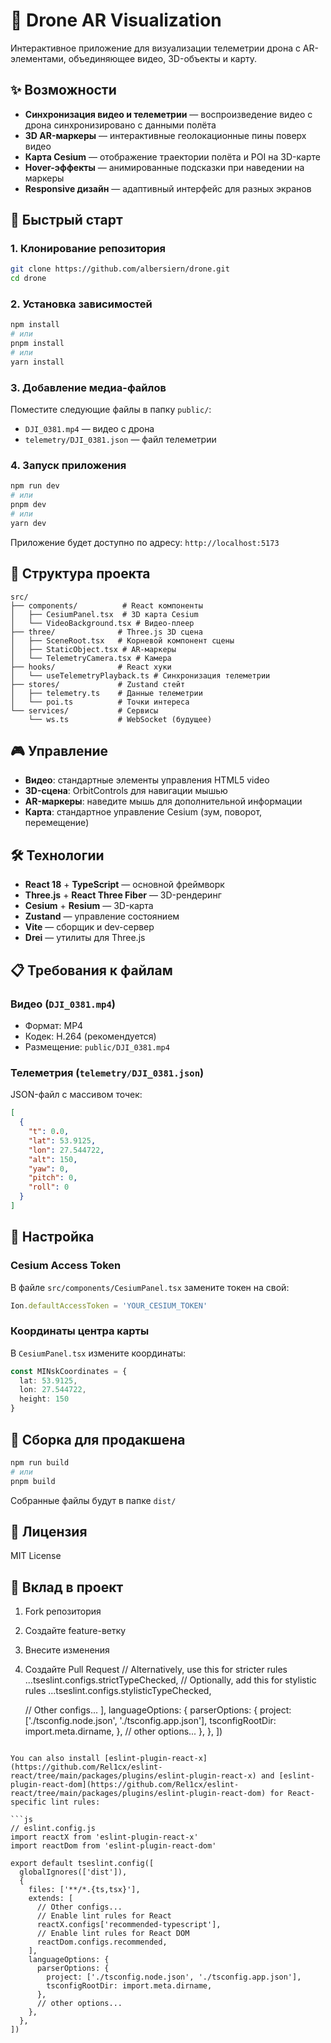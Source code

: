 # 🚁 Drone AR Visualization

Интерактивное приложение для визуализации телеметрии дрона с AR-элементами, объединяющее видео, 3D-объекты и карту.

## ✨ Возможности

- **Синхронизация видео и телеметрии** — воспроизведение видео с дрона синхронизировано с данными полёта
- **3D AR-маркеры** — интерактивные геолокационные пины поверх видео
- **Карта Cesium** — отображение траектории полёта и POI на 3D-карте
- **Hover-эффекты** — анимированные подсказки при наведении на маркеры
- **Responsive дизайн** — адаптивный интерфейс для разных экранов

## 🚀 Быстрый старт

### 1. Клонирование репозитория
```bash
git clone https://github.com/albersiern/drone.git
cd drone
```

### 2. Установка зависимостей
```bash
npm install
# или
pnpm install
# или
yarn install
```

### 3. Добавление медиа-файлов
Поместите следующие файлы в папку `public/`:
- `DJI_0381.mp4` — видео с дрона
- `telemetry/DJI_0381.json` — файл телеметрии

### 4. Запуск приложения
```bash
npm run dev
# или
pnpm dev
# или
yarn dev
```

Приложение будет доступно по адресу: `http://localhost:5173`

## 📁 Структура проекта

```
src/
├── components/          # React компоненты
│   ├── CesiumPanel.tsx  # 3D карта Cesium
│   └── VideoBackground.tsx # Видео-плеер
├── three/              # Three.js 3D сцена
│   ├── SceneRoot.tsx   # Корневой компонент сцены
│   ├── StaticObject.tsx # AR-маркеры
│   └── TelemetryCamera.tsx # Камера
├── hooks/              # React хуки
│   └── useTelemetryPlayback.ts # Синхронизация телеметрии
├── stores/             # Zustand стейт
│   ├── telemetry.ts    # Данные телеметрии
│   └── poi.ts          # Точки интереса
└── services/           # Сервисы
    └── ws.ts           # WebSocket (будущее)
```

## 🎮 Управление

- **Видео**: стандартные элементы управления HTML5 video
- **3D-сцена**: OrbitControls для навигации мышью
- **AR-маркеры**: наведите мышь для дополнительной информации
- **Карта**: стандартное управление Cesium (зум, поворот, перемещение)

## 🛠 Технологии

- **React 18** + **TypeScript** — основной фреймворк
- **Three.js** + **React Three Fiber** — 3D-рендеринг
- **Cesium** + **Resium** — 3D-карта
- **Zustand** — управление состоянием
- **Vite** — сборщик и dev-сервер
- **Drei** — утилиты для Three.js

## 📋 Требования к файлам

### Видео (`DJI_0381.mp4`)
- Формат: MP4
- Кодек: H.264 (рекомендуется)
- Размещение: `public/DJI_0381.mp4`

### Телеметрия (`telemetry/DJI_0381.json`)
JSON-файл с массивом точек:
```json
[
  {
    "t": 0.0,
    "lat": 53.9125,
    "lon": 27.544722,
    "alt": 150,
    "yaw": 0,
    "pitch": 0,
    "roll": 0
  }
]
```

## 🔧 Настройка

### Cesium Access Token
В файле `src/components/CesiumPanel.tsx` замените токен на свой:
```typescript
Ion.defaultAccessToken = 'YOUR_CESIUM_TOKEN'
```

### Координаты центра карты
В `CesiumPanel.tsx` измените координаты:
```typescript
const MINskCoordinates = { 
  lat: 53.9125, 
  lon: 27.544722, 
  height: 150 
}
```

## 🚀 Сборка для продакшена

```bash
npm run build
# или
pnpm build
```

Собранные файлы будут в папке `dist/`

## 📝 Лицензия

MIT License

## 🤝 Вклад в проект

1. Fork репозитория
2. Создайте feature-ветку
3. Внесите изменения
4. Создайте Pull Request
      // Alternatively, use this for stricter rules
      ...tseslint.configs.strictTypeChecked,
      // Optionally, add this for stylistic rules
      ...tseslint.configs.stylisticTypeChecked,

      // Other configs...
    ],
    languageOptions: {
      parserOptions: {
        project: ['./tsconfig.node.json', './tsconfig.app.json'],
        tsconfigRootDir: import.meta.dirname,
      },
      // other options...
    },
  },
])
```

You can also install [eslint-plugin-react-x](https://github.com/Rel1cx/eslint-react/tree/main/packages/plugins/eslint-plugin-react-x) and [eslint-plugin-react-dom](https://github.com/Rel1cx/eslint-react/tree/main/packages/plugins/eslint-plugin-react-dom) for React-specific lint rules:

```js
// eslint.config.js
import reactX from 'eslint-plugin-react-x'
import reactDom from 'eslint-plugin-react-dom'

export default tseslint.config([
  globalIgnores(['dist']),
  {
    files: ['**/*.{ts,tsx}'],
    extends: [
      // Other configs...
      // Enable lint rules for React
      reactX.configs['recommended-typescript'],
      // Enable lint rules for React DOM
      reactDom.configs.recommended,
    ],
    languageOptions: {
      parserOptions: {
        project: ['./tsconfig.node.json', './tsconfig.app.json'],
        tsconfigRootDir: import.meta.dirname,
      },
      // other options...
    },
  },
])
```
